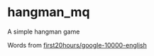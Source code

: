 # hangman_mq
A simple hangman game

Words from [first20hours/google-10000-english](https://github.com/first20hours/google-10000-english)
